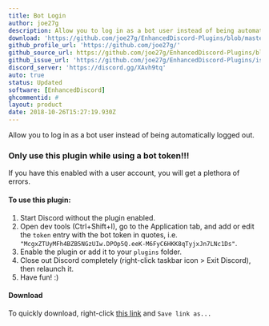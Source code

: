 ```yaml
---
title: Bot Login
author: joe27g
description: Allow you to log in as a bot user instead of being automatically logged out.
download: 'https://github.com/joe27g/EnhancedDiscord-Plugins/blob/master/bot_login.js'
github_profile_url: 'https://github.com/joe27g/'
github_source_url: https://github.com/joe27g/EnhancedDiscord-Plugins/blob/master/bot_login.js
github_issue_url: 'https://github.com/joe27g/EnhancedDiscord-Plugins/issues'
discord_server: 'https://discord.gg/XAvh9tq'
auto: true
status: Updated
software: [EnhancedDiscord]
ghcommentid: #
layout: product
date: 2018-10-26T15:27:19.930Z
---
```

Allow you to log in as a bot user instead of being automatically logged out.

### Only use this plugin while using a bot token!!!
If you have this enabled with a user account, you will get a plethora of errors.

#### To use this plugin:
1. Start Discord without the plugin enabled.
2. Open dev tools (Ctrl+Shift+I), go to the Application tab, and add or edit the `token` entry with the bot token in quotes, i.e. `"McgxZTUyMFh4BZB5NGzUIw.DPOp5Q.eeK-M6FyC6HKK8qTyjxJn7LNc1Ds"`.
3. Enable the plugin or add it to your `plugins` folder.
4. Close out Discord completely (right-click taskbar icon > Exit Discord), then relaunch it.
5. Have fun! :)

#### Download
To quickly download, right-click [this link](https://github.com/joe27g/EnhancedDiscord-Plugins/raw/master/bot_login.js) and `Save link as...`